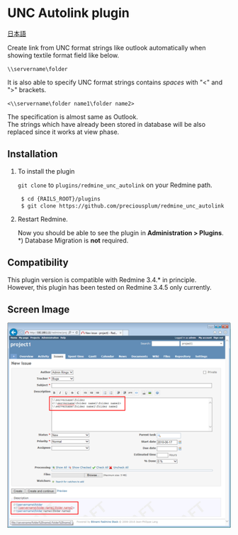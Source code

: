 # UNC Autolink plugin
[日本語](README_Ja.md)

Create link from UNC format strings like outlook automatically when showing textile format field like below.

    \\servername\folder

It is also able to specify UNC format strings contains *spaces* with "<" and ">" 
brackets.

    <\\servername\folder name1\folder name2>


The specification is almost same as Outlook.  
The strings which have already been stored in database will be also replaced since it works at view phase.

## Installation

1. To install the plugin

    `git clone` to `plugins/redmine_unc_autolink` on your Redmine path.

        $ cd {RAILS_ROOT}/plugins
        $ git clone https://github.com/preciousplum/redmine_unc_autolink 

2. Restart Redmine.

    Now you should be able to see the plugin in **Administration > Plugins**.  
    *) Database Migration is **not** required.

## Compatibility
This plugin version is compatible with Redmine 3.4.* in principle.  
However, this plugin has been tested on Redmine 3.4.5 only currently.

## Screen Image
![Screen Image](assets/images/screenimage.png)  
